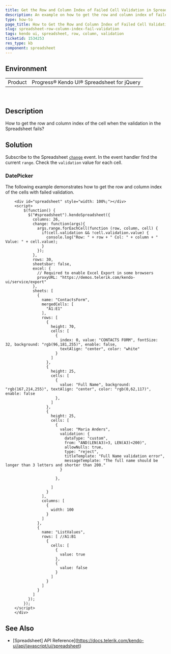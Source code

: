 ```yaml
---
title: Get the Row and Column Index of Failed Cell Validation in Spreadsheet
description: An example on how to get the row and column index of failed cell validation in Spreadsheet.
type: how-to
page_title: How to Get the Row and Column Index of Failed Cell Validation in Spreadsheet - Kendo UI Tooltip for jQuery
slug: spreadsheet-row-column-index-fail-validation
tags: kendo ui, spreadsheet, row, column, validation
ticketid: 1534253
res_type: kb
component: spreadsheet
---
```


## Environment

<table>
 <tr>
  <td>Product</td>
  <td>Progress® Kendo UI® Spreadsheet for jQuery</td>
 </tr>
</table>
 

## Description

How to get the row and column index of the cell when the validation in the Spreadsheet fails?

## Solution

Subscribe to the Spreadsheet [`change`](/api/javascript/ui/spreadsheet/events/change) event. In the event handler find the current `range`. Check the `validation` value for each cell.

### DatePicker

The following example demonstrates how to get the row and column index of the cells with failed validation.

```dojo
    <div id="spreadsheet" style="width: 100%;"></div>
    <script>
        $(function() {
          $("#spreadsheet").kendoSpreadsheet({
            columns: 26,
            change: function(args){
              args.range.forEachCell(function (row, column, cell) {
                if(cell.validation && !cell.validation.value) {
                  console.log("Row: " + row + " Col: " + column + " Value: " + cell.value);
                }
              });
            },
            rows: 30,
            sheetsbar: false,
            excel: {
              // Required to enable Excel Export in some browsers
              proxyURL: "https://demos.telerik.com/kendo-ui/service/export"
            },
            sheets: [
              {
                name: "ContactsForm",
                mergedCells: [
                  "A1:E1"
                ],
                rows: [
                  {
                    height: 70,
                    cells: [
                      {
                        index: 0, value: "CONTACTS FORM", fontSize: 32, background: "rgb(96,181,255)", enable: false,
                        textAlign: "center", color: "white"
                      }
                    ]
                  },
                  {
                    height: 25,
                    cells: [
                      {
                        value: "Full Name", background: "rgb(167,214,255)", textAlign: "center", color: "rgb(0,62,117)", enable: false
                      },                    
                    ]
                  },
                  {
                    height: 25,
                    cells: [
                      {
                        value: "Maria Anders",
                        validation: {
                          dataType: "custom",
                          from: "AND(LEN(A3)>3, LEN(A3)<200)",
                          allowNulls: true,
                          type: "reject",
                          titleTemplate: "Full Name validation error",
                          messageTemplate: "The full name should be longer than 3 letters and shorter than 200."
                        }

                      },

                    ]
                  }
                ],
                columns: [
                  {
                    width: 100
                  }
                ]
              },
              {
                name: "ListValues",
                rows: [ //A1:B1
                  {
                    cells: [
                      {
                        value: true
                      },
                      {
                        value: false
                      }
                    ]
                  }
                ]
              }
            ]
          });
        });
    </script>
    </div>
```

## See Also

* [Spreadsheet] API Reference](https://docs.telerik.com/kendo-ui/api/javascript/ui/spreadsheet)
